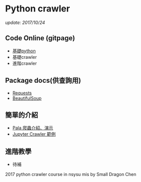 # Python crawler

*update: 2017/10/24*

## Code Online (gitpage)
- [基礎python](https://teacher144123.github.io/PythonCrawler/html/basic_python/)
- 基礎crawler
- 進階crawler
<!-- - [基礎crawler](https://teacher144123.github.io/PythonCrawler/html/basic_crawler/) -->
<!-- - [進階crawler](https://teacher144123.github.io/PythonCrawler/html/advanced_crawler/) -->

## Package docs(供查詢用)
- [Requests](http://docs.python-requests.org/zh_CN/latest/user/quickstart.html)
- [BeautifulSoup](http://beautifulsoup.readthedocs.io/zh_CN/latest/)

## 簡單的介紹
- [Pala 爬蟲介紹、演示](http://pala.tw/what-is-web-crawler/)
- [Jupyter Crawler 範例](http://nbviewer.jupyter.org/gist/bryanyang0528/8bf8a31e6ef67c3118fa)

## 進階教學
- 待補


2017 python crawler course in nsysu mis by Small Dragon Chen
